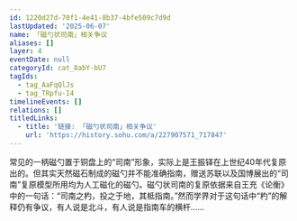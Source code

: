 ```yaml
---
id: 1220d27d-70f1-4e41-8b37-4bfe509c7d9d
lastUpdated: '2025-06-07'
name: 「磁勺状司南」相关争议
aliases: []
layer: 4
eventDate: null
categoryId: cat_8abY-bU7
tagIds:
  - tag_AaFqQlJs
  - tag_TRpfu-I4
timelineEvents: []
relations: []
titledLinks:
  - title: '链接: 「磁勺状司南」相关争议'
    url: 'https://history.sohu.com/a/227907571_717847'
---
```

常见的一柄磁勺置于铜盘上的“司南”形象，实际上是王振铎在上世纪40年代复原出的。但其实天然磁石制成的磁勺并不能准确指南，赠送苏联以及国博展出的“司南”复原模型所用均为人工磁化的磁勺。磁勺状司南的复原依据来自王充《论衡》中的一句话：“司南之杓，投之于地，其柢指南。”然而学界对于这句话中“杓”的解释仍有争议，有人说是北斗，有人说是指南车的横杆......
